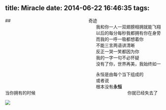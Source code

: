title: Miracle
date: 2014-06-22 16:46:35
tags:
---
   
##　　　　　　　　　　　　　　　　　　奇迹
　　　　　　　　　　　　　　　　　　　　　我和你一人一双翅膀相拥就能飞翔
　　　　　　　　　　　　　　　　　　　　　以后的每分每秒我都拥有你在身旁
　　　　　　　　　　　　　　　　　　　　　而我的一呼一吸都想着你
　　　　　　　　　　　　　　　　　　　　　不能三言两语讲清晰
　　　　　　　　　　　　　　　　　　　　　反正一哭一笑都因为你
　　　　　　　　　　　　　　　　　　　　　我的一字一句不必怀疑
　　　　　　　　　　　　　　　　　　　　　没有了你，世界再美，我始终如一
 

　　　　　　　　　　　　　　　　　　　　　永恒是由每个当下组成的
　　　　　　　　　　　　　　　　　　　　　或者说
　　　　　　　　　　　　　　　　　　　　　根本没有**永恒**
　　　　　　　　　　　　　　　　　　　　　当你拥有的时候
　　　　　　　　　　　　　　　　　　　　　你就已经失去了  

![](http://tupian.qqjay.com/u/2012/0620/1_9334_2.jpg)
